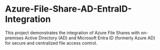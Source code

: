 # Azure-File-Share-AD-EntraID-Integration
This project demonstrates the integration of Azure File Shares with on-premises Active Directory (AD) and Microsoft Entra ID (formerly Azure AD) for secure and centralized file access control.
